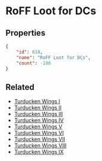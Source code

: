 # RoFF Loot for DCs

<no description available>

## Properties

```json
{
    "id": 610,
    "name": "RoFF Loot for DCs",
    "count": -100
}
```

## Related

- [Turducken Wings I](../items/18488-turducken-wings-i.md)
- [Turducken Wings II](../items/18489-turducken-wings-ii.md)
- [Turducken Wings  III](../items/18490-turducken-wings-iii.md)
- [Turducken Wings IV](../items/18491-turducken-wings-iv.md)
- [Turducken Wings  V](../items/18492-turducken-wings-v.md)
- [Turducken Wings VI](../items/18493-turducken-wings-vi.md)
- [Turducken Wings VII](../items/18494-turducken-wings-vii.md)
- [Turducken Wings VIII](../items/18495-turducken-wings-viii.md)
- [Turducken Wings IX](../items/18496-turducken-wings-ix.md)

